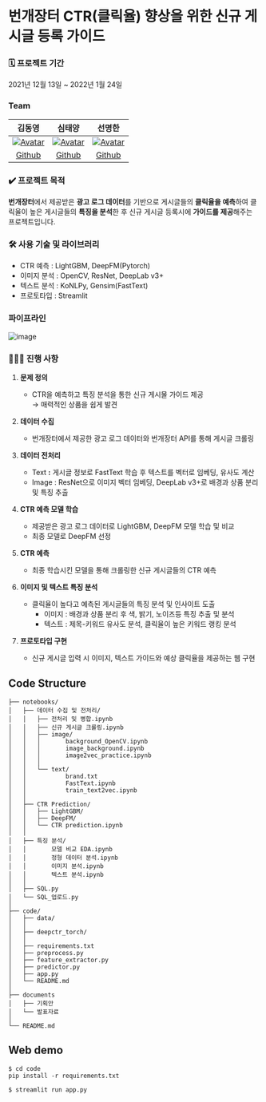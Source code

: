 # 번개장터 CTR(클릭율) 향상을 위한 신규 게시글 등록 가이드

### 🗓️ 프로젝트 기간
2021년 12월 13일 ~ 2022년 1월 24일
### Team
|                            김동영                            |                            심태양                            |                            선명한                            |
| :----------------------------------------------------------: | :----------------------------------------------------------: | :----------------------------------------------------------: |
| [![Avatar](https://avatars.githubusercontent.com/u/89237850?v=4)](https://github.com/dongyoung0) | [![Avatar](https://avatars.githubusercontent.com/u/89237873?v=4)](https://github.com/taeyang1224) | [![Avatar](https://avatars.githubusercontent.com/u/89237880?v=4)](https://github.com/Sunmyunghan) |
| [Github](https://github.com/dongyoung0) | [Github](https://github.com/taeyang1224) | [Github](https://github.com/Sunmyunghan) |

### ✔️ 프로젝트 목적
**번개장터**에서 제공받은 **광고 로그 데이터**를 기반으로 게시글들의 **클릭율을 예측**하여 클릭율이 높은 게시글들의 **특징을 분석**한 후 신규 게시글 등록시에 **가이드를 제공**해주는 프로젝트입니다.

### 🛠️ 사용 기술 및 라이브러리
- CTR 예측 : LightGBM, DeepFM(Pytorch)
- 이미지 분석 : OpenCV, ResNet, DeepLab v3+
- 텍스트 분석 : KoNLPy, Gensim(FastText)
- 프로토타입 : Streamlit

### 파이프라인

![image](https://user-images.githubusercontent.com/89237850/151507927-8e9942b4-72b5-4b9e-a3d1-23b163eadcfd.png)

### 🏃🏻‍♂️ 진행 사항

1. **문제 정의**
    - CTR을 예측하고 특징 분석을 통한 신규 게시물 가이드 제공   
      → 매력적인 상품을 쉽게 발견
2.  **데이터 수집** 
    - 번개장터에서 제공한 광고 로그 데이터와 번개장터 API를 통해 게시글 크롤링  
     
3.  **데이터 전처리**
    - Text **:** 게시글 정보로 FastText 학습 후 텍스트를 벡터로 임베딩, 유사도 계산
    - Image : ResNet으로 이미지 벡터 임베딩, DeepLab v3+로 배경과 상품 분리 및 특징 추출  
    
4.  **CTR 예측 모델 학습** 
    - 제공받은 광고 로그 데이터로 LightGBM, DeepFM 모델 학습 및 비교
    - 최종 모델로 DeepFM 선정  
     
5.  **CTR 예측** 
    - 최종 학습시킨 모델을 통해 크롤링한 신규 게시글들의 CTR 예측  
     
6.  **이미지 및 텍스트 특징 분석** 
    - 클릭율이 높다고 예측된 게시글들의 특징 분석 및 인사이트 도출
        - 이미지 : 배경과 상품 분리 후 색, 밝기, 노이즈등 특징 추출 및 분석
        - 텍스트 : 제목-키워드 유사도 분석, 클릭율이 높은 키워드 랭킹 분석   
        
7.  **프로토타입 구현** 
    - 신규 게시글 입력 시 이미지, 텍스트 가이드와 예상 클릭율을 제공하는 웹 구현


## Code Structure
```
├── notebooks/
│   ├── 데이터 수집 및 전처리/
│   │   ├── 전처리 및 병합.ipynb
│   │   ├── 신규 게시글 크롤링.ipynb
│   │   ├── image/
│   │   │       background_OpenCV.ipynb
│   │   │       image_background.ipynb
│   │   │       image2vec_practice.ipynb
│   │   │
│   │   └── text/
│   │           brand.txt
│   │           FastText.ipynb
│   │           train_text2vec.ipynb
│   │
│   ├── CTR Prediction/
│   │   ├── LightGBM/
│   │   ├── DeepFM/
│   │   └── CTR prediction.ipynb
│   │
│   ├── 특징 분석/
│   │       모델 비교 EDA.ipynb
│   │       정형 데이터 분석.ipynb
│   │       이미지 분석.ipynb
│   │       텍스트 분석.ipynb
│   │
│   ├── SQL.py
│   └── SQL_업로드.py
│
├── code/
│   ├── data/
│   │
│   ├── deepctr_torch/
│   │
│   ├── requirements.txt
│   ├── preprocess.py
│   ├── feature_extractor.py
│   ├── predictor.py
│   ├── app.py
│   └── README.md
│
├── documents
│   ├── 기획안
│   └── 발표자료
│
└── README.md
```


## Web demo
```
$ cd code
pip install -r requirements.txt
```

```
$ streamlit run app.py
```
